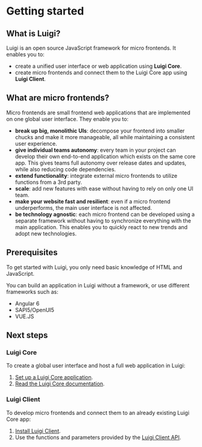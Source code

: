 # Getting started 

## What is Luigi?

Luigi is an open source JavaScript framework for micro frontends. It enables you to:
* create a unified user interface or web application using **Luigi Core**. 
* create micro frontends and connect them to the Luigi Core app using **Luigi Client**.

## What are micro frontends? 

Micro frontends are small frontend web applications that are implemented on one global user interface. They enable you to:

* **break up big, monolithic UIs**: decompose your frontend into smaller chucks and make it more manageable, all while maintaining a consistent user experience.
* **give individual teams autonomy**: every team in your project can develop their own end-to-end application which exists on the same core app. This gives teams full autonomy over release dates and updates, while also reducing code dependencies.
* **extend functionality**: integrate external micro frontends to utilize functions from a 3rd party.
* **scale**: add new features with ease without having to rely on only one UI team.
* **make your website fast and resilient**: even if a micro frontend underperforms, the main user interface is not affected.
* **be technology agnostic**: each micro frontend can be developed using a separate framework without having to synchronize everything with the main application. This enables you to quickly react to new trends and adopt new technologies.

## Prerequisites 

To get started with Luigi, you only need basic knowledge of HTML and JavaScript. 

You can build an application in Luigi without a framework, or use different frameworks such as:
* Angular 6
* SAPI5/OpenUI5
* VUE.JS 

## Next steps

### Luigi Core

To create a global user interface and host a full web application in Luigi:

1. [Set up a Luigi Core application](https://github.com/SAP/luigi/blob/master/docs/application-setup.md).
2. [Read the Luigi Core documentation](https://github.com/SAP/luigi/blob/master/docs/README.md#luigi-core).


### Luigi Client

To develop micro frontends and connect them to an already existing Luigi Core app:

1. [Install Luigi Client](https://github.com/SAP/luigi/tree/master/client).
2. Use the functions and parameters provided by the [Luigi Client API](https://github.com/SAP/luigi/blob/master/docs/README.md#luigi-core).
